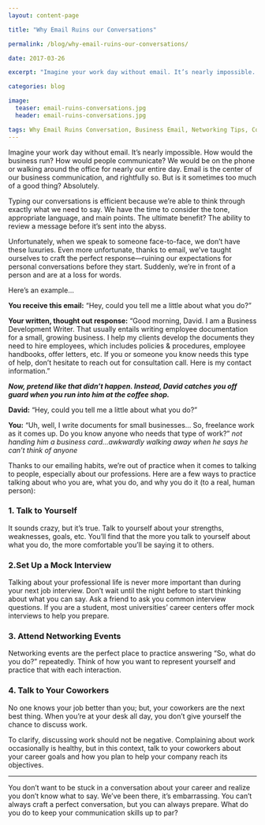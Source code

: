 ```yaml
---
layout: content-page

title: "Why Email Ruins our Conversations"

permalink: /blog/why-email-ruins-our-conversations/

date: 2017-03-26

excerpt: "Imagine your work day without email. It’s nearly impossible. How would the business run? How would people communicate? We would be on the phone or walking around the office for nearly our entire day. Email is the center of our business communication, and rightfully so. But is it sometimes too much of a good thing?"

categories: blog

image:
  teaser: email-ruins-conversations.jpg
  header: email-ruins-conversations.jpg

tags: Why Email Ruins Conversation, Business Email, Networking Tips, Communication Advice
---
```


Imagine your work day without email. It’s nearly impossible. How would the business run? How would people communicate? We would be on the phone or walking around the office for nearly our entire day. Email is the center of our business communication, and rightfully so. But is it sometimes too much of a good thing? Absolutely. 

Typing our conversations is efficient because we’re able to think through exactly what we need to say. We have the time to consider the tone, appropriate language, and main points. The ultimate benefit? The ability to review a message before it’s sent into the abyss. 

Unfortunately, when we speak to someone face-to-face, we don’t have these luxuries. Even more unfortunate, thanks to email, we’ve taught ourselves to craft the perfect response—ruining our expectations for personal conversations before they start. Suddenly, we’re in front of a person and are at a loss for words. 

Here’s an example...

**You receive this email:** “Hey, could you tell me a little about what you do?”

**Your written, thought out response:** “Good morning, David. I am a Business Development Writer. That usually entails writing employee documentation for a small, growing business. I help my clients develop the documents they need to hire employees, which includes policies & procedures, employee handbooks, offer letters, etc. If you or someone you know needs this type of help, don’t hesitate to reach out for consultation call. Here is my contact information.”

***Now, pretend like that didn’t happen. Instead, David catches you off guard when you run into him at the coffee shop.***

**David:** “Hey, could you tell me a little about what you do?”

**You:** “Uh, well, I write documents for small businesses… So, freelance work as it comes up. Do you know anyone who needs that type of work?” *not handing him a business card...awkwardly walking away when he says he can’t think of anyone*

Thanks to our emailing habits, we’re out of practice when it comes to talking to people, especially about our professions. Here are a few ways to practice talking about who you are, what you do, and why you do it (to a real, human person):

### 1. Talk to Yourself
It sounds crazy, but it’s true. Talk to yourself about your strengths, weaknesses, goals, etc. You’ll find that the more you talk to yourself about what you do, the more comfortable you’ll be saying it to others.

### 2.Set Up a Mock Interview
Talking about your professional life is never more important than during your next job interview. Don’t wait until the night before to start thinking about what you can say. Ask a friend to ask you common interview questions. If you are a student, most universities’ career centers offer mock interviews to help you prepare.

### 3. Attend Networking Events
Networking events are the perfect place to practice answering “So, what do you do?” repeatedly. Think of how you want to represent yourself and practice that with each interaction.

### 4. Talk to Your Coworkers
No one knows your job better than you; but, your coworkers are the next best thing. When you’re at your desk all day, you don’t give yourself the chance to discuss work.

To clarify, discussing work should not be negative. Complaining about work occasionally is healthy, but in this context, talk to your coworkers about your career goals and how you plan to help your company reach its objectives.

<hr class="secondary">

You don’t want to be stuck in a conversation about your career and realize you don’t know what to say. We’ve been there, it’s embarrassing. You can’t always craft a perfect conversation, but you can always prepare. What do you do to keep your communication skills up to par?